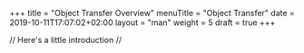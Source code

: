+++
title = "Object Transfer Overview"
menuTitle = "Object Transfer"
date = 2019-10-11T17:07:02+02:00
layout = "man"
weight = 5
draft = true
+++

// Here's a little introduction //

## 
